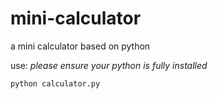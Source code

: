 # mini-calculator
a mini calculator based on python

use:
*please ensure your python is fully installed*
```shell
python calculator.py
```
